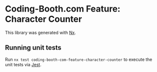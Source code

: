 # Coding-Booth.com Feature: Character Counter

This library was generated with [Nx](https://nx.dev).

## Running unit tests

Run `nx test coding-booth-com-feature-character-counter` to execute the unit tests via [Jest](https://jestjs.io).
